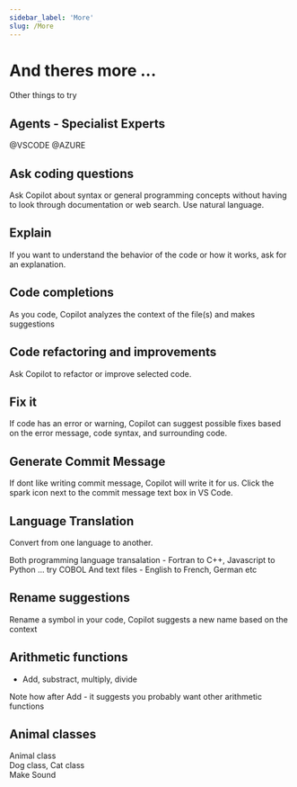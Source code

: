 ```yaml
---
sidebar_label: 'More'
slug: /More
---
```


# And theres more ... 

Other things to try

## Agents - Specialist Experts 

@VSCODE
@AZURE 

##  Ask coding questions

Ask Copilot about syntax or general programming concepts without having to look through documentation or web search. Use natural language.

## Explain
If you want to understand the behavior of the code or how it works, ask for an explanation.

## Code completions
As you code, Copilot analyzes the context of the file(s) and makes suggestions 

## Code refactoring and improvements
Ask Copilot to refactor or improve selected code.  

## Fix it
If code has an error or warning, Copilot can suggest possible fixes based on the error message, code syntax, and surrounding code.
 
## Generate Commit Message

If dont like writing commit message, Copilot will write it for us. Click the spark icon next to the commit message text box in VS Code.
 
## Language Translation

Convert from one language to another.

Both programming language transalation - Fortran to C++, Javascript to Python ...  try COBOL 
And text files - English to French, German etc 

## Rename suggestions

Rename a symbol in your code, Copilot suggests a new name based on the context  

## Arithmetic functions

- Add, substract, multiply, divide

Note how after Add - it suggests you probably want other arithmetic functions  

## Animal classes

Animal class  
Dog class, Cat class  
Make Sound

 
 
